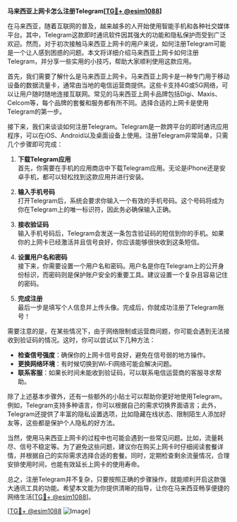 **马来西亚上网卡怎么注册Telegram[[TG💪+ @esim1088](https://t.me/s/esim1088)]**

在马来西亚，随着互联网的普及，越来越多的人开始使用智能手机和各种社交媒体平台。其中，Telegram这款即时通讯软件因其强大的功能和隐私保护而受到广泛欢迎。然而，对于初次接触马来西亚上网卡的用户来说，如何注册Telegram可能是一个让人感到困惑的问题。本文将详细介绍马来西亚上网卡如何注册Telegram，并分享一些实用的小技巧，帮助大家顺利使用这款应用。

首先，我们需要了解什么是马来西亚上网卡。马来西亚上网卡是一种专门用于移动设备的数据流量卡，通常由当地的电信运营商提供。这些卡支持4G或5G网络，可以让用户随时随地连接互联网。常见的马来西亚上网卡品牌包括Digi、Maxis、Celcom等，每个品牌的套餐和服务都有所不同。选择合适的上网卡是使用Telegram的第一步。

接下来，我们来谈谈如何注册Telegram。Telegram是一款跨平台的即时通讯应用程序，可以在iOS、Android以及桌面设备上使用。注册Telegram非常简单，只需几个步骤即可完成：

1. **下载Telegram应用**  
   首先，你需要在手机的应用商店中下载Telegram应用。无论是iPhone还是安卓手机，都可以轻松找到这款应用并进行安装。

2. **输入手机号码**  
   打开Telegram后，系统会要求你输入一个有效的手机号码。这个号码将成为你在Telegram上的唯一标识符，因此务必确保输入正确。

3. **接收验证码**  
   输入手机号码后，Telegram会发送一条包含验证码的短信到你的手机。如果你的上网卡已经激活并且信号良好，你应该能够很快收到这条短信。

4. **设置用户名和密码**  
   接下来，你需要设置一个用户名和密码。用户名是你在Telegram上的公开身份标识，而密码则是保护账户安全的重要工具。建议设置一个复杂且容易记住的密码。

5. **完成注册**  
   最后一步是填写个人信息并上传头像。完成后，你就成功注册了Telegram账号！

需要注意的是，在某些情况下，由于网络限制或运营商问题，你可能会遇到无法接收到验证码的情况。这时，你可以尝试以下几种方法：

- **检查信号强度**：确保你的上网卡信号良好，避免在信号弱的地方操作。
- **更换网络环境**：有时候切换到Wi-Fi网络可能会解决问题。
- **联系客服**：如果长时间未能收到验证码，可以联系电信运营商的客服寻求帮助。

除了上述基本步骤外，还有一些额外的小贴士可以帮助你更好地使用Telegram。例如，Telegram支持多种语言，你可以根据自己的需求切换界面语言；此外，Telegram还提供了丰富的隐私设置选项，比如隐藏在线状态、限制陌生人添加好友等，这些都是保护个人隐私的好方法。

当然，使用马来西亚上网卡的过程中也可能会遇到一些常见问题。比如，流量耗尽、信号不稳定等。为了避免这些问题，建议你在购买上网卡时仔细阅读套餐详情，并根据自己的实际需求选择合适的套餐。同时，定期检查剩余流量情况，合理安排使用时间，也能有效延长上网卡的使用寿命。

总之，注册Telegram并不复杂，只要按照正确的步骤操作，就能顺利开启这款强大通讯工具的功能。希望本文能为你提供清晰的指导，让你在马来西亚畅享便捷的网络生活[[TG💪+ @esim1088](https://t.me/s/esim1088)]。

[[TG💪+ @esim1088](https://t.me/s/esim1088) ![Image](https://i.postimg.cc/4NQfJmqS/Snipaste-2025-05-13-00-14-12.png)]